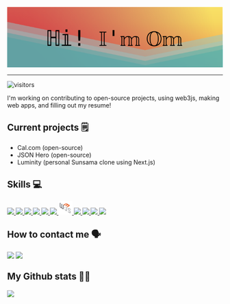   <div align="center">
    <img src="./mountains.svg">
  </div>

---

![visitors](https://visitor-badge.glitch.me/badge?page_id=123om123.visitor-badge&right_color=blue)

I'm working on contributing to open-source projects, using web3js, making web apps, and filling out my resume!

## Current projects 🗒️

- Cal.com (open-source)
- JSON Hero (open-source)
- Luminity (personal Sunsama clone using Next.js)

## Skills 💻

  <div align="left">
    <a href= https://github.com/123om123?tab=repositories&q=&type=&language=javascript&sort= >
    <img width='32px' src='https://raw.githubusercontent.com/rahulbanerjee26/githubAboutMeGenerator/main/icons/javascript.svg'></img>
    </a>
    <a href= https://github.com/123om123?tab=repositories&q=&type=&language=typescript&sort= >
    <img width='32px' src='https://raw.githubusercontent.com/rahulbanerjee26/githubAboutMeGenerator/main/icons/typescript.svg'></img>
    </a>
    <a href="https://nodejs.org/en/">
    <img width='32px' src='https://raw.githubusercontent.com/rahulbanerjee26/githubAboutMeGenerator/main/icons/nodejs.svg'></img>
    </a>
    <a href="https://expressjs.com/">
    <img width='32px' src='https://raw.githubusercontent.com/rahulbanerjee26/githubAboutMeGenerator/main/icons/express.svg'></img>
    </a>
    <a href="https://reactjs.org/">
    <img width='32px' src='https://raw.githubusercontent.com/rahulbanerjee26/githubAboutMeGenerator/main/icons/reactjs.svg'></img>
    </a>
    <a href="https://nextjs.org/">
    <img width='32px' src='https://raw.githubusercontent.com/rahulbanerjee26/githubAboutMeGenerator/main/icons/nextjs.svg'></img>
    </a>
    <a href="https://web3js.readthedocs.io/en/v1.7.4/">
    <img width='32px' src='./Images/web3js.jpeg'></img>
    </a>
    <a href="https://sass-lang.com/">
    <img width='32px' src='https://raw.githubusercontent.com/rahulbanerjee26/githubAboutMeGenerator/main/icons/sass.svg'></img>
    </a>
    <a href="https://graphql.org/">
    <img width='32px' src='https://raw.githubusercontent.com/rahulbanerjee26/githubAboutMeGenerator/main/icons/graphql.svg'></img>
    </a>
    <a href="https://www.postgresql.org">
    <img width='32px' src='https://raw.githubusercontent.com/rahulbanerjee26/githubAboutMeGenerator/main/icons/postgresql.svg'></img>
    </a>
    <a href="https://figma.com">
    <img width='32px' src='https://raw.githubusercontent.com/rahulbanerjee26/githubAboutMeGenerator/main/icons/figma.svg'></img>
    </a>
  </div>

## How to contact me 🗣️

<a href = 'https://www.github.com/123om123'> <img width = '24px' align= 'center' src="https://raw.githubusercontent.com/rahulbanerjee26/githubAboutMeGenerator/main/icons/github.svg"/></a>
<a href = 'https://www.linkedin.com/in/om-ray-0633971a3/'> <img width = '24px' align= 'center' src="https://raw.githubusercontent.com/rahulbanerjee26/githubAboutMeGenerator/main/icons/linked-in-alt.svg"/></a>

## My Github stats 💪🏾

<a href="https://github.com/123om123">
  <img style="width="20%"; height="20%"; align="center";" src="https://github-readme-stats.vercel.app/api?username=123om123&count_private=true&show_icons=true&theme=dark&custom_title=GitHub%20Stats&include_all_commits=true&line_height=28&border_radius=20" />
</a>
